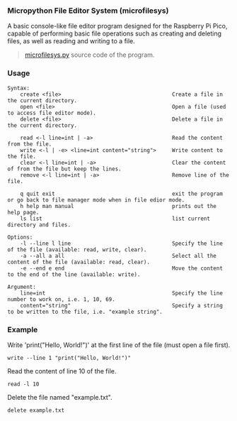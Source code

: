 ### Micropython File Editor System (microfilesys)
A basic console-like file editor program designed for the Raspberry Pi Pico, capable of performing basic file operations such as creating and deleting files, as well as reading and writing to a file.

> [microfilesys.py](https://github.com/yuan-miranda/microfilesys/blob/main/microfilesys.py) source code of the program.<br>

### Usage

```
Syntax:
    create <file>                                   Create a file in the current directory.
    open <file>                                     Open a file (used to access file editor mode).
    delete <file>                                   Delete a file in the current directory.

    read <-l line=int | -a>                         Read the content from the file.
    write <-l | -e> <line=int content="string">     Write content to the file.
    clear <-l line=int | -a>                        Clear the content of from the file but keep the lines.
    remove <-l line=int | -a>                       Remove line of the file.

    q quit exit                                     exit the program or go back to file manager mode when in file edior mode.
    h help man manual                               prints out the help page.
    ls list                                         list current directory and files.

Options:
    -l --line l line                                Specify the line of the file (available: read, write, clear).
    -a --all a all                                  Select all the content of the file (available: read, clear).
    -e --end e end                                  Move the content to the end of the line (available: write).
    
Argument:
    line=int                                        Specify the line number to work on, i.e. 1, 10, 69.
    content="string"                                Specify a string to be written to the file, i.e. "example string".
```
### Example

Write 'print("Hello, World!")' at the first line of the file (must open a file first).
```Shell
write --line 1 "print("Hello, World!")"
```
Read the content of line 10 of the file.
```Shell
read -l 10
```
Delete the file named "example.txt".
```Shell
delete example.txt
```